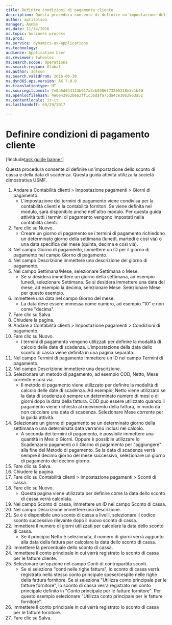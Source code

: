```yaml
--- 
title: Definire condizioni di pagamento cliente
description: Questa procedura consente di definire un'impostazione dello sconto di cassa e della data di scadenza.
author: aprilolson
manager: AnnBe
ms.date: 11/14/2016
ms.topic: business-process
ms.prod: 
ms.service: dynamics-ax-applications
ms.technology: 
audience: Application User
ms.reviewer: twheeloc
ms.search.scope: Operations
ms.search.region: Global
ms.author: aolson
ms.search.validFrom: 2016-06-30
ms.dyn365.ops.version: AX 7.0.0
ms.translationtype: HT
ms.sourcegitcommit: 7e0a5d044133b917a3eb9386773205218e5c1b40
ms.openlocfilehash: 4e0e43962bea3ff1c3adafa73da4ce3862963a51
ms.contentlocale: it-it
ms.lasthandoff: 09/29/2017

---
```

# <a name="establish-customer-payment-terms"></a>Definire condizioni di pagamento cliente

[!include[task guide banner](../../includes/task-guide-banner.md)]

Questa procedura consente di definire un'impostazione dello sconto di cassa e della data di scadenza. Questa guida attività utilizza la società dimostrativa USMF.

1. Andare a Contabilità clienti > Impostazione pagamenti > Giorni di pagamento.
    * L'impostazione dei termini di pagamento viene condivisa per la contabilità clienti e la contabilità fornitori. Se viene definita nel modulo, sarà disponibile anche nell'altro modulo. Per questa guida attività tutti i termini di pagamento vengono impostati nella contabilità clienti.  
2. Fare clic su Nuovo.
    * Creare un giorno di pagamento se i termini di pagamento richiedono un determinato giorno della settimana (lunedì, martedì e così via) o una data specifica del mese (quinta, decima e così via).  
3. Nel campo Giorno di pagamento, immettere un ID per il giorno di pagamento nel campo Giorno di pagamento.
4. Nel campo Descrizione immettere una descrizione del giorno di pagamento.
5. Nel campo Settimana/Mese, selezionare Settimana o Mese.
    * Se si desidera immettere un giorno della settimana, ad esempio lunedì, selezionare Settimana. Se si desidera immettere una data del mese, ad esempio la decima, selezionare Mese. Selezionare Mese per questo esempio.  
6. Immettere una data nel campo Giorno del mese.
    * La data deve essere immessa come numero, ad esempio "10" e non come "decima".  
7. Fare clic su Salva.
8. Chiudere la pagina.
9. Andare a Contabilità clienti > Impostazione pagamenti > Condizioni di pagamento.
10. Fare clic su Nuovo.
    * I termini di pagamento vengono utilizzati per definire la modalità di calcolo delle date di scadenza. L'impostazione della data dello sconto di cassa viene definita in una pagina separata.  
11. Nel campo Termini di pagamento immettere un ID nel campo Termini di pagamento.
12. Nel campo Descrizione immettere una descrizione.
13. Selezionare un metodo di pagamento, ad esempio COD, Netto, Mese corrente e così via.
    * Il metodo di pagamento viene utilizzato per definire la modalità di calcolo delle date di scadenza.  Ad esempio, Netto viene utilizzato se la data di scadenza è sempre un determinato numero di mesi o di giorni dopo la data della fattura. COD può essere utilizzato quando il pagamento viene richiesto al ricevimento della fattura, in modo da non calcolare una data di scadenza. Selezionare Mese corrente per la guida attività.  
14. Selezionare un giorno di pagamento se un determinato giorno della settimana o una determinata data verranno inclusi nel calcolo.
    * A seconda dei termini di pagamento, è possibile immettere una quantità in Mesi o Giorni. Oppure è possibile utilizzare lo Scadenzario pagamenti o il Giorno di pagamento per "aggiungere" alla fine del Metodo di pagamento. Se la data di scadenza verrà sempre il decimo giorno del mese successivo, selezionare un giorno di pagamento del decimo giorno.  
15. Fare clic su Salva.
16. Chiudere la pagina.
17. Fare clic su Contabilità clienti > Impostazione pagamenti > Sconti di cassa.
18. Fare clic su Nuovo.
    * Questa pagina viene utilizzata per definire come la data dello sconto di cassa verrà calcolata.  
19. Nel campo Sconto di cassa, immettere un ID nel campo Sconto di cassa.
20. Nel campo Descrizione immettere una descrizione.
21. Se è è disponibile uno sconto di cassa a livelli, selezionare il codice sconto successivo rilevante dopo il nuovo sconto di cassa.
22. Immettere il numero di giorni utilizzati per calcolare la data dello sconto di cassa.
    * Se il principio Netto è selezionata, il numero di giorni verrà aggiunto alla data della fattura per calcolare la data dello sconto di cassa.  
23. Immettere la percentuale dello sconto di cassa.
24. Immettere il conto principale in cui verrà registrato lo sconto di cassa per le fatture cliente.
25. Selezionare un'opzione nel campo Conti di contropartita sconti.
    * Se si seleziona "conti nelle righe fattura", lo sconto di cassa verrà registrato nello stesso conto principale spese/cespite nelle righe della fattura fornitore. Se si seleziona "Utilizza conto principale per le fatture fornitore", lo sconto di cassa verrà registrato nel conto principale definito in "Conto principale per le fatture fornitore". Per questo esempio selezionare "Utilizza conto principale per le fatture fornitore".  
26. Immettere il conto principale in cui verrà registrato lo sconto di cassa per le fatture fornitore.
27. Fare clic su Salva.


